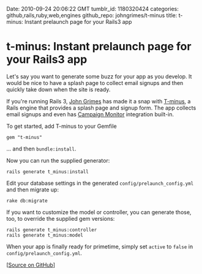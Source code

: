 Date: 2010-09-24 20:06:22 GMT
tumblr_id: 1180320424
categories: github,rails,ruby,web,engines
github_repo: johngrimes/t-minus
title: t-minus: Instant prelaunch page for your Rails3 app

# t-minus: Instant prelaunch page for your Rails3 app

Let's say you want to generate some buzz for your app as you develop. It would be nice to have a splash page to collect email signups and then quickly take down when the site is ready.

If you're running Rails 3, [John Grimes](http://github.com/johngrimes) has made it a snap with [T-minus](http://github.com/johngrimes/t-minus), a Rails engine that provides a splash page and signup form. The app collects email signups and even has [Campaign Monitor](http://www.campaignmonitor.com/) integration built-in.

To get started, add T-minus to your Gemfile

    gem "t-minus"

... and then `bundle:install`.

Now you can run the supplied generator:

    rails generate t_minus:install

Edit your database settings in the generated `config/prelaunch_config.yml` and then migrate up:

    rake db:migrate

If you want to customize the model or controller, you can generate those, too, to override the supplied gem versions:

    rails generate t_minus:controller
    rails generate t_minus:model

When your app is finally ready for primetime, simply set `active` to `false` in `config/prelaunch_config.yml`.
    
[[Source on GitHub](http://github.com/johngrimes/t-minus)]
